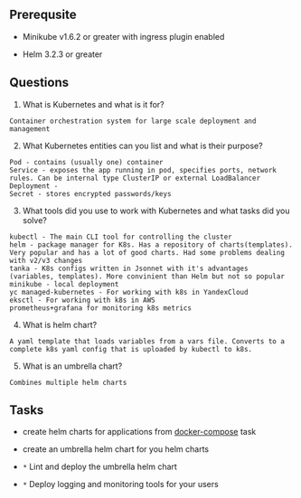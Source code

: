## Prerequsite

* Minikube v1.6.2 or greater with ingress plugin enabled

* Helm 3.2.3 or greater

## Questions

1. What is Kubernetes and what is it for?

```
Container orchestration system for large scale deployment and management
```

2. What Kubernetes entities can you list and what is their purpose?

```
Pod - contains (usually one) container
Service - exposes the app running in pod, specifies ports, network rules. Can be internal type ClusterIP or external LoadBalancer
Deployment - 
Secret - stores encrypted passwords/keys
```

3. What tools did you use to work with Kubernetes and what tasks did you solve?

```
kubectl - The main CLI tool for controlling the cluster
helm - package manager for K8s. Has a repository of charts(templates). Very popular and has a lot of good charts. Had some problems dealing with v2/v3 changes
tanka - K8s configs written in Jsonnet with it's advantages (variables, templates). More convinient than Helm but not so popular
minikube - local deployment
yc managed-kubernetes - For working with k8s in YandexCloud
eksctl - For working with k8s in AWS
prometheus+grafana for monitoring k8s metrics
```

4. What is helm chart?

```
A yaml template that loads variables from a vars file. Converts to a complete k8s yaml config that is uploaded by kubectl to k8s. 
```

5. What is an umbrella chart?

```
Combines multiple helm charts
```

## Tasks

* create helm charts for applications from [docker-compose](../03%20-%20docker-compose) task

* create an umbrella helm chart for you helm charts

* `*` Lint and deploy the umbrella helm chart

* `*` Deploy logging and monitoring tools for your users



